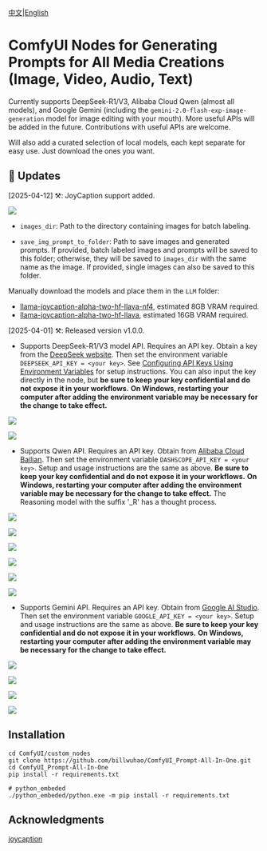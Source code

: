 [中文](README-CN.md)|[English](README.md)

# ComfyUI Nodes for Generating Prompts for All Media Creations (Image, Video, Audio, Text)

Currently supports DeepSeek-R1/V3, Alibaba Cloud Qwen (almost all models), and Google Gemini (including the `gemini-2.0-flash-exp-image-generation` model for image editing with your mouth). More useful APIs will be added in the future.  Contributions with useful APIs are welcome.

Will also add a curated selection of local models, each kept separate for easy use.  Just download the ones you want.

## 📣 Updates

[2025-04-12] ⚒️: JoyCaption support added.

![](https://github.com/billwuhao/ComfyUI_Prompt-All-In-One/blob/main/images/2025-04-12_04-09-15.png)

- `images_dir`: Path to the directory containing images for batch labeling.

- `save_img_prompt_to_folder`: Path to save images and generated prompts. If provided, batch labeled images and prompts will be saved to this folder; otherwise, they will be saved to `images_dir` with the same name as the image. If provided, single images can also be saved to this folder.

Manually download the models and place them in the `LLM` folder:

- [llama-joycaption-alpha-two-hf-llava-nf4](https://huggingface.co/John6666/llama-joycaption-alpha-two-hf-llava-nf4/tree/main), estimated 8GB VRAM required.
- [llama-joycaption-alpha-two-hf-llava](https://huggingface.co/fancyfeast/llama-joycaption-alpha-two-hf-llava/tree/main), estimated 16GB VRAM required.

[2025-04-01] ⚒️: Released version v1.0.0.

- Supports DeepSeek-R1/V3 model API.  Requires an API key. Obtain a key from the [DeepSeek website](https://platform.deepseek.com/api_keys). Then set the environment variable `DEEPSEEK_API_KEY = <your key>`. See [Configuring API Keys Using Environment Variables](https://help.aliyun.com/zh/model-studio/developer-reference/configure-api-key-through-environment-variables?spm=a2c4g.11186623.0.0.38b26132lodett#e4cd73d544i3r) for setup instructions.  You can also input the key directly in the node, but **be sure to keep your key confidential and do not expose it in your workflows.**  **On Windows, restarting your computer after adding the environment variable may be necessary for the change to take effect.**

![](https://github.com/billwuhao/ComfyUI_Prompt-All-In-One/blob/main/images/deepseekr1.png)

![](https://github.com/billwuhao/ComfyUI_Prompt-All-In-One/blob/main/images/deepseekv3.png)

- Supports Qwen API.  Requires an API key. Obtain from [Alibaba Cloud Bailian](https://bailian.console.aliyun.com/?spm=a2c4g.11186623.0.0.3f7d7980x2Vg6r&apiKey=1#/api-key).  Then set the environment variable `DASHSCOPE_API_KEY = <your key>`.  Setup and usage instructions are the same as above. **Be sure to keep your key confidential and do not expose it in your workflows.** **On Windows, restarting your computer after adding the environment variable may be necessary for the change to take effect.** The Reasoning model with the suffix '_R' has a thought process.

![](https://github.com/billwuhao/ComfyUI_Prompt-All-In-One/blob/main/images/qwen1.png)

![](https://github.com/billwuhao/ComfyUI_Prompt-All-In-One/blob/main/images/qwen2.png)

![](https://github.com/billwuhao/ComfyUI_Prompt-All-In-One/blob/main/images/qwen3.png)

![](https://github.com/billwuhao/ComfyUI_Prompt-All-In-One/blob/main/images/qwen4.png)

![](https://github.com/billwuhao/ComfyUI_Prompt-All-In-One/blob/main/images/qwen5.png)

![](https://github.com/billwuhao/ComfyUI_Prompt-All-In-One/blob/main/images/qwen6.png)

- Supports Gemini API.  Requires an API key. Obtain from [Google AI Studio](https://aistudio.google.com/app/apikey).  Then set the environment variable `GOOGLE_API_KEY = <your key>`. Setup and usage instructions are the same as above. **Be sure to keep your key confidential and do not expose it in your workflows.** **On Windows, restarting your computer after adding the environment variable may be necessary for the change to take effect.**

![](https://github.com/billwuhao/ComfyUI_Prompt-All-In-One/blob/main/images/gemini1.png)

![](https://github.com/billwuhao/ComfyUI_Prompt-All-In-One/blob/main/images/gemini2.png)

![](https://github.com/billwuhao/ComfyUI_Prompt-All-In-One/blob/main/images/gemini3.png)

![](https://github.com/billwuhao/ComfyUI_Prompt-All-In-One/blob/main/images/gemini4.png)

## Installation

```
cd ComfyUI/custom_nodes
git clone https://github.com/billwuhao/ComfyUI_Prompt-All-In-One.git
cd ComfyUI_Prompt-All-In-One
pip install -r requirements.txt

# python_embeded
./python_embeded/python.exe -m pip install -r requirements.txt
```

## Acknowledgments

[joycaption](https://github.com/fpgaminer/joycaption)